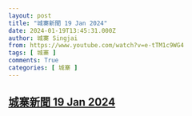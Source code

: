 ```yaml
---
layout: post
title: "城寨新聞 19 Jan 2024"
date: 2024-01-19T13:45:31.000Z
author: 城寨 Singjai
from: https://www.youtube.com/watch?v=e-tTM1c9WG4
tags: [ 城寨 ]
comments: True
categories: [ 城寨 ]
---
```

<!--1705671931000-->
[城寨新聞 19 Jan 2024](https://www.youtube.com/watch?v=e-tTM1c9WG4)
------

<div>

</div>
